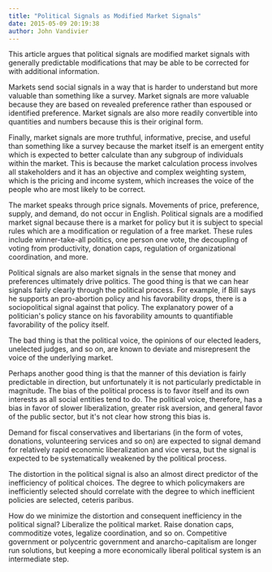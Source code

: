 ```yaml
---
title: "Political Signals as Modified Market Signals"
date: 2015-05-09 20:19:38
author: John Vandivier
---
```




This article argues that political signals are modified market signals with generally predictable modifications that may be able to be corrected for with additional information.

Markets send social signals in a way that is harder to understand but more valuable than something like a survey. Market signals are more valuable because they are based on revealed preference rather than espoused or identified preference. Market signals are also more readily convertible into quantities and numbers because this is their original form.

Finally, market signals are more truthful, informative, precise, and useful than something like a survey because the market itself is an emergent entity which is expected to better calculate than any subgroup of individuals within the market. This is because the market calculation process involves all stakeholders and it has an objective and complex weighting system, which is the pricing and income system, which increases the voice of the people who are most likely to be correct.

The market speaks through price signals. Movements of price, preference, supply, and demand, do not occur in English. Political signals are a modified market signal because there is a market for policy but it is subject to special rules which are a modification or regulation of a free market. These rules include winner-take-all politics, one person one vote, the decoupling of voting from productivity, donation caps, regulation of organizational coordination, and more.

Political signals are also market signals in the sense that money and preferences ultimately drive politics. The good thing is that we can hear signals fairly clearly through the political process. For example, if Bill says he supports an pro-abortion policy and his favorability drops, there is a sociopolitical signal against that policy. The explanatory power of a politician's policy stance on his favorability amounts to quantifiable favorability of the policy itself.

The bad thing is that the political voice, the opinions of our elected leaders, unelected judges, and so on, are known to deviate and misrepresent the voice of the underlying market.

Perhaps another good thing is that the manner of this deviation is fairly predictable in direction, but unfortunately it is not particularly predictable in magnitude. The bias of the political process is to favor itself and its own interests as all social entities tend to do. The political voice, therefore, has a bias in favor of slower liberalization, greater risk aversion, and general favor of the public sector, but it's not clear how strong this bias is.

Demand for fiscal conservatives and libertarians (in the form of votes, donations, volunteering services and so on) are expected to signal demand for relatively rapid economic liberalization and vice versa, but the signal is expected to be systematically weakened by the political process.

The distortion in the political signal is also an almost direct predictor of the inefficiency of political choices. The degree to which policymakers are inefficiently selected should correlate with the degree to which inefficient policies are selected, ceteris paribus.

How do we minimize the distortion and consequent inefficiency in the political signal? Liberalize the political market. Raise donation caps, commoditize votes, legalize coordination, and so on. Competitive government or polycentric government and anarcho-capitalism are longer run solutions, but keeping a more economically liberal political system is an intermediate step.